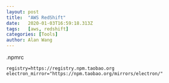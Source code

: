 ```yaml
---
layout: post
title:  "AWS RedShift"
date:   2020-01-03T16:59:18.313Z
tags:   [aws, redshift]
categories: [Tools]
author: Alan Wang
---
```



.npmrc

```shell script
registry=https://registry.npm.taobao.org
electron_mirror="https://npm.taobao.org/mirrors/electron/"
```
